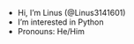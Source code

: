 - Hi, I’m Linus (@Linus3141601)
- I’m interested in Python
- Pronouns: He/Him

<!---
Linus3141601/Linus3141601 is a ✨ special ✨ repository because its `README.md` (this file) appears on your GitHub profile.
You can click the Preview link to take a look at your changes.
--->
